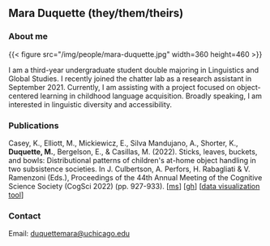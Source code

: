 ## Mara Duquette (they/them/theirs)

### About me

{{< figure src="/img/people/mara-duquette.jpg" width=360 height=460 >}}

I am a third-year undergraduate student double majoring in Linguistics and Global Studies. I recently joined the chatter lab as a research assistant in September 2021. Currently, I am assisting with a project focused on object-centered learning in childhood language acquisition. Broadly speaking, I am interested in linguistic diversity and accessibility.

### Publications
Casey, K., Elliott, M., Mickiewicz, E., Silva Mandujano, A., Shorter, K., **Duquette, M.**, Bergelson, E., & Casillas, M. (2022). Sticks, leaves, buckets, and bowls: Distributional patterns of children's at-home object handling in two subsistence societies. In J. Culbertson, A. Perfors, H. Rabagliati & V. Ramenzoni (Eds.), Proceedings of the 44th Annual Meeting of the Cognitive Science Society (CogSci 2022) (pp. 927-933). [[ms](/lab-publications/Casey_et_al_2022_Sticks_leaves_buckets_bowls_CogSci.pdf)] [[gh](https://github.com/kennedycasey/daylong-object-ids)] [[data visualization tool](https://aclew.shinyapps.io/CogSci-TSE-ROS-objects/)]

### Contact 
Email: duquettemara@uchicago.edu
